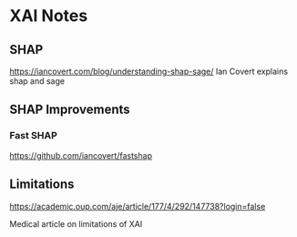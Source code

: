 # XAI Notes

## SHAP

https://iancovert.com/blog/understanding-shap-sage/
Ian Covert explains shap and sage

## SHAP Improvements

### Fast SHAP
https://github.com/iancovert/fastshap

## Limitations

https://academic.oup.com/aje/article/177/4/292/147738?login=false

Medical article on limitations of XAI
